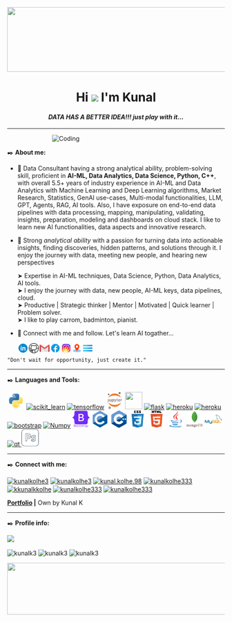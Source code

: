 <div align="center">
<img src="https://user-images.githubusercontent.com/41562231/147804883-98405cbc-c472-46fb-948e-32030725458b.png" height="150" width="1000">
<h1 align="center">Hi <img src="https://raw.githubusercontent.com/MartinHeinz/MartinHeinz/master/wave.gif" height="40px",width="40px"> I'm Kunal</h1><h4><i>DATA HAS A BETTER IDEA!!! just play with it...</i></h4>
</div>

---

<img align="right" alt="Coding" width="400" src="https://miro.medium.com/max/680/1*IRGHmiGsa16stedQvIaZfw.gif"><br>

✒️ __About me:__
- 📌 Data Consultant having a strong analytical ability, problem-solving skill, proficient in __AI-ML, Data Analytics, Data Science, Python, C++__, with overall 5.5+ years of industry experience in AI-ML and Data Analytics with Machine Learning and Deep Learning algorithms, Market Research, Statistics, GenAI use-cases, Multi-modal functionalities, LLM, GPT, Agents, RAG, AI tools. Also, I have exposure on end-to-end data pipelines with data processing, mapping, manipulating, validating, insights, preparation, modeling and dashboards on cloud stack. I like to learn new AI functionalities, data aspects and innovative research.

- 📌 Strong *analytical ability* with a passion for turning data into actionable insights, finding discoveries, hidden patterns, and solutions through it. I enjoy the journey with data, meeting new people, and hearing new perspectives

  ➤ Expertise in AI-ML techniques, Data Science, Python, Data Analytics, AI tools.<br>
  ➤ I enjoy the journey with data, new people, AI-ML keys, data pipelines, cloud.<br>
  ➤ Productive | Strategic thinker | Mentor | Motivated | Quick learner | Problem solver.<br>
  ➤ I like to play carrom, badminton, pianist.

- 📌 Connect with me and follow. Let's learn AI togather...

  <a href="https://www.linkedin.com/in/kunalkolhe3/"><img align="left" src="https://raw.githubusercontent.com/kunalk3/kunalk3/main/images/icons8-linkedin.gif" alt="kunalkolhe3" width="25px"/></a>
  <a href="https://github.com/kunalk3/"><img align="left" src="https://raw.githubusercontent.com/kunalk3/kunalk3/main/images/icons8-github.gif" alt="kunalkolhe3" width="25px"/></a>
  <a href="https://mail.google.com/mail/?view=cm&fs=1&tf=1&to=kunalkoleh333@gmail.com" target="_blank"><img align="left" src="https://raw.githubusercontent.com/kunalk3/kunalk3/main/images/icons8-gmail.gif" alt="kunalkolhe3" width="25px"/></a>
  <a href="https://www.facebook.com/kunal.kolhe98/"><img align="left" src="https://raw.githubusercontent.com/kunalk3/kunalk3/main/images/icons8-facebook.gif" alt="kunalkolhe3" width="25px"/></a>
  <a href="https://www.instagram.com/kkunalkkolhe/"><img align="left" src="https://raw.githubusercontent.com/kunalk3/kunalk3/main/images/icons8-instagram.gif" alt="kunalkolhe3" width="25px"/></a>
  <a href="https://www.google.com/maps/place/Pune,+Maharashtra/"><img align="left" src="https://raw.githubusercontent.com/kunalk3/kunalk3/main/images/icons8-location.gif" alt="kunalkolhe3" width="25px"/></a>
  <a href="https://kunalk3.github.io/Portfolio-Website-Kunalk3/"><img align="left" src="https://raw.githubusercontent.com/kunalk3/kunalk3/main/images/icons8-menu.gif" alt="kunalkolhe3" width="25px"/></a>
  <br>


```
"Don't wait for opportunity, just create it."
```

---

✒️ __Languages and Tools:__
<p align="left"> 
  <a href="https://www.python.org" target="_blank"> <img src="https://raw.githubusercontent.com/devicons/devicon/master/icons/python/python-original.svg" alt="python" width="40" height="40"/></a>
  <a href="https://scikit-learn.org/" target="_blank"> <img src="https://upload.wikimedia.org/wikipedia/commons/0/05/Scikit_learn_logo_small.svg" alt="scikit_learn" width="40" height="40"/></a> 
  <a href="https://www.tensorflow.org" target="_blank"> <img src="https://www.vectorlogo.zone/logos/tensorflow/tensorflow-icon.svg" alt="tensorflow" width="40" height="40"/></a>
  <img src="https://raw.githubusercontent.com/github/explore/80688e429a7d4ef2fca1e82350fe8e3517d3494d/topics/jupyter-notebook/jupyter-notebook.png" width="40" height="40"/>
  <img src="https://user-images.githubusercontent.com/44708711/100903610-1db10a00-34ec-11eb-91e1-52481053a3b9.png" width="40" height="40"/>
  <a href="https://flask.palletsprojects.com/" target="_blank"> <img src="https://www.vectorlogo.zone/logos/pocoo_flask/pocoo_flask-official.svg" alt="flask" width="40" height="40"/></a>
  <a href="https://aws.amazon.com/" target="_blank"> <img src="https://www.vectorlogo.zone/logos/amazon_aws/amazon_aws-icon.svg" alt="heroku" width="40" height="40"/></a>
  <a href="https://heroku.com" target="_blank"> <img src="https://www.vectorlogo.zone/logos/heroku/heroku-icon.svg" alt="heroku" width="40" height="40"/></a>
  <a href="https://pandas.pydata.org/docs/" target="_blank"> <img src="https://www.vectorlogo.zone/logos/usepanda/usepanda-icon.svg" alt="bootstrap" width="40" height="40"/></a>
  <a href="https://numpy.org/" target="_blank"> <img src="https://www.vectorlogo.zone/logos/numpy/numpy-icon.svg" alt="Numpy" width="40" height="40"/></a>
  <a href="https://getbootstrap.com" target="_blank"> <img src="https://raw.githubusercontent.com/devicons/devicon/master/icons/bootstrap/bootstrap-plain-wordmark.svg" alt="bootstrap" width="40" height="40"/></a>
  <a href="https://www.cprogramming.com/" target="_blank"> <img src="https://raw.githubusercontent.com/devicons/devicon/master/icons/c/c-original.svg" alt="c" width="40" height="40"/></a>
  <a href="https://www.w3schools.com/cpp/" target="_blank"> <img src="https://raw.githubusercontent.com/devicons/devicon/master/icons/cplusplus/cplusplus-original.svg" alt="cplusplus" width="40" height="40"/></a> 
  <a href="https://www.w3schools.com/css/" target="_blank"> <img src="https://raw.githubusercontent.com/devicons/devicon/master/icons/css3/css3-original-wordmark.svg" alt="css3" width="40" height="40"/></a>
  <a href="https://www.w3.org/html/" target="_blank"> <img src="https://raw.githubusercontent.com/devicons/devicon/master/icons/html5/html5-original-wordmark.svg" alt="html5" width="40" height="40"/></a> 
  <a href="https://www.java.com" target="_blank"> <img src="https://raw.githubusercontent.com/devicons/devicon/master/icons/java/java-original.svg" alt="java" width="40" height="40"/></a>
  <a href="https://www.mongodb.com/" target="_blank"> <img src="https://raw.githubusercontent.com/devicons/devicon/master/icons/mongodb/mongodb-original-wordmark.svg" alt="mongodb" width="40" height="40"/></a>
  <a href="https://www.mysql.com/" target="_blank"> <img src="https://raw.githubusercontent.com/devicons/devicon/master/icons/mysql/mysql-original-wordmark.svg" alt="mysql" width="40" height="40"/></a>
  <a href="https://www.qt.io/" target="_blank"> <img src="https://upload.wikimedia.org/wikipedia/commons/0/0b/Qt_logo_2016.svg" alt="qt" width="40" height="40"/>
  <a href="https://www.photoshop.com/en" target="_blank"> <img src="https://raw.githubusercontent.com/devicons/devicon/master/icons/photoshop/photoshop-line.svg" alt="photoshop" width="40" height="40"/></a> 
</p>

---

✒️ __Connect with me:__
<p align="left">
  <a href="https://linkedin.com/in/kunalkolhe3" target="blank"><img align="center" src="https://cdn.jsdelivr.net/npm/simple-icons@3.0.1/icons/linkedin.svg" alt="kunalkolhe3" height="30" width="40"/></a>
  <a href="https://github.com/kunalk3/" target="blank"><img align="center" src="https://cdn.jsdelivr.net/npm/simple-icons@3.0.1/icons/github.svg" alt="kunalkolhe3" height="30" width="40"/></a>
  <a href="https://fb.com/kunal.kolhe.98" target="blank"><img align="center" src="https://cdn.jsdelivr.net/npm/simple-icons@3.0.1/icons/facebook.svg" alt="kunal.kolhe.98" height="30" width="40"/></a>
  <a href="mailto:kunalkolhe333@gmail.com" target="blank"><img align="center" src="https://cdn.jsdelivr.net/npm/simple-icons@3.0.1/icons/gmail.svg" alt="kunalkolhe333" height="30" width="40"/></a>
  <a href="https://instagram.com/kkunalkkolhe" target="blank"><img align="center" src="https://cdn.jsdelivr.net/npm/simple-icons@3.0.1/icons/instagram.svg" alt="kkunalkkolhe" height="30" width="40"/></a>
  <a href="https://www.hackerrank.com/kunalkolhe333" target="blank"><img align="center" src="https://cdn.jsdelivr.net/npm/simple-icons@3.0.1/icons/hackerrank.svg" alt="kunalkolhe333" height="30" width="40"/></a>
      <a href="https://kunalk3.github.io/Portfolio-Website-Kunalk3/" target="blank"><img align="center" src="https://cdn.jsdelivr.net/npm/simple-icons@3.0.1/icons/googlecloud.svg" alt="kunalkolhe333" height="30" width="40"/></a>
  
  <b>[Portfolio](https://kunalk3.github.io/Portfolio-Website-Kunalk3/) |</b> Own by Kunal K
</p>

---

✒️ __Profile info:__

![](https://komarev.com/ghpvc/?username=kunalk3&color=green&label=Profile+Views)
<p> <img align="centre" width="250" src="https://github-readme-stats.vercel.app/api/top-langs?username=kunalk3&show_icons=true&theme=dark&locale=en&layout=compact" alt="kunalk3" />
<img align="centre" width="280" src="https://github-readme-stats.vercel.app/api?username=kunalk3&show_icons=true&theme=dark&locale=en" alt="kunalk3" />
<img align="centre" width="280" src="https://github-readme-streak-stats.herokuapp.com/?user=kunalk3&theme=dark" alt="kunalk3" />


<div align="left">
<img src="https://user-images.githubusercontent.com/41562231/141720940-53eb9b25-777d-4057-9c2d-8e22d2677c7c.png" height="120" width="1000">
</div>
